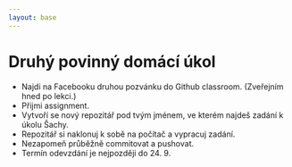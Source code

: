 ```yaml
---
layout: base
---
```


# Druhý povinný domácí úkol

- Najdi na Facebooku druhou pozvánku do Github classroom. (Zveřejním hned po lekci.)
- Přijmi assignment.
- Vytvoří se nový repozitář pod tvým jménem, ve kterém najdeš zadání k úkolu Šachy.
- Repozitář si naklonuj k sobě na počítač a vypracuj zadání.
- Nezapomeň průběžně commitovat a pushovat.
- Termín odevzdání je nejpozději do 24. 9.

